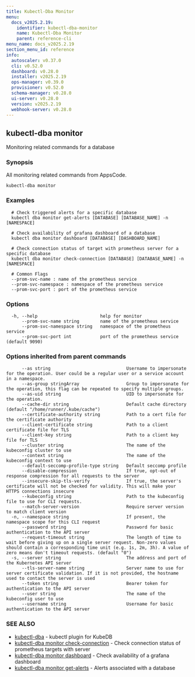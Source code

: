 ```yaml
---
title: Kubectl-Dba Monitor
menu:
  docs_v2025.2.19:
    identifier: kubectl-dba-monitor
    name: Kubectl-Dba Monitor
    parent: reference-cli
menu_name: docs_v2025.2.19
section_menu_id: reference
info:
  autoscaler: v0.37.0
  cli: v0.52.0
  dashboard: v0.28.0
  installer: v2025.2.19
  ops-manager: v0.39.0
  provisioner: v0.52.0
  schema-manager: v0.28.0
  ui-server: v0.28.0
  version: v2025.2.19
  webhook-server: v0.28.0
---
```


## kubectl-dba monitor

Monitoring related commands for a database

### Synopsis

All monitoring related commands from AppsCode.

```
kubectl-dba monitor
```

### Examples

```
  # Check triggered alerts for a specific database
  kubectl dba monitor get-alerts [DATABASE] [DATABASE_NAME] -n [NAMESPACE]
  
  # Check availability of grafana dashboard of a database
  kubectl dba monitor dashboard [DATABASE] [DASHBOARD_NAME]
  
  # Check connection status of target with prometheus server for a specific database
  kubectl dba monitor check-connection [DATABASE] [DATABASE_NAME] -n [NAMESPACE]
  
  # Common Flags
  --prom-svc-name : name of the prometheus service
  --prom-svc-namespace : namespace of the prometheus service
  --prom-svc-port : port of the prometheus service
```

### Options

```
  -h, --help                        help for monitor
      --prom-svc-name string        name of the prometheus service
      --prom-svc-namespace string   namespace of the prometheus service
      --prom-svc-port int           port of the prometheus service (default 9090)
```

### Options inherited from parent commands

```
      --as string                             Username to impersonate for the operation. User could be a regular user or a service account in a namespace.
      --as-group stringArray                  Group to impersonate for the operation, this flag can be repeated to specify multiple groups.
      --as-uid string                         UID to impersonate for the operation.
      --cache-dir string                      Default cache directory (default "/home/runner/.kube/cache")
      --certificate-authority string          Path to a cert file for the certificate authority
      --client-certificate string             Path to a client certificate file for TLS
      --client-key string                     Path to a client key file for TLS
      --cluster string                        The name of the kubeconfig cluster to use
      --context string                        The name of the kubeconfig context to use
      --default-seccomp-profile-type string   Default seccomp profile
      --disable-compression                   If true, opt-out of response compression for all requests to the server
      --insecure-skip-tls-verify              If true, the server's certificate will not be checked for validity. This will make your HTTPS connections insecure
      --kubeconfig string                     Path to the kubeconfig file to use for CLI requests.
      --match-server-version                  Require server version to match client version
  -n, --namespace string                      If present, the namespace scope for this CLI request
      --password string                       Password for basic authentication to the API server
      --request-timeout string                The length of time to wait before giving up on a single server request. Non-zero values should contain a corresponding time unit (e.g. 1s, 2m, 3h). A value of zero means don't timeout requests. (default "0")
  -s, --server string                         The address and port of the Kubernetes API server
      --tls-server-name string                Server name to use for server certificate validation. If it is not provided, the hostname used to contact the server is used
      --token string                          Bearer token for authentication to the API server
      --user string                           The name of the kubeconfig user to use
      --username string                       Username for basic authentication to the API server
```

### SEE ALSO

* [kubectl-dba](/docs/v2025.2.19/reference/cli/kubectl-dba)	 - kubectl plugin for KubeDB
* [kubectl-dba monitor check-connection](/docs/v2025.2.19/reference/cli/kubectl-dba_monitor_check-connection)	 - Check connection status of prometheus targets with server
* [kubectl-dba monitor dashboard](/docs/v2025.2.19/reference/cli/kubectl-dba_monitor_dashboard)	 - Check availability of a grafana dashboard
* [kubectl-dba monitor get-alerts](/docs/v2025.2.19/reference/cli/kubectl-dba_monitor_get-alerts)	 - Alerts associated with a database

